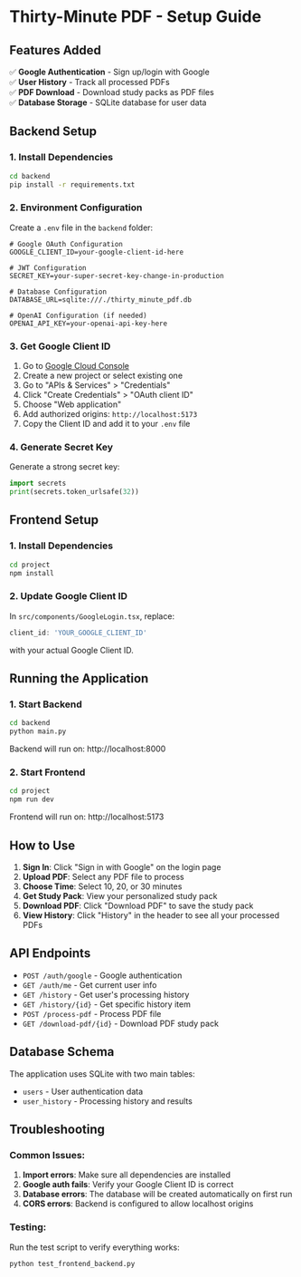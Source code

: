 # Thirty-Minute PDF - Setup Guide

## Features Added
✅ **Google Authentication** - Sign up/login with Google  
✅ **User History** - Track all processed PDFs  
✅ **PDF Download** - Download study packs as PDF files  
✅ **Database Storage** - SQLite database for user data  

## Backend Setup

### 1. Install Dependencies
```bash
cd backend
pip install -r requirements.txt
```

### 2. Environment Configuration
Create a `.env` file in the `backend` folder:
```env
# Google OAuth Configuration
GOOGLE_CLIENT_ID=your-google-client-id-here

# JWT Configuration  
SECRET_KEY=your-super-secret-key-change-in-production

# Database Configuration
DATABASE_URL=sqlite:///./thirty_minute_pdf.db

# OpenAI Configuration (if needed)
OPENAI_API_KEY=your-openai-api-key-here
```

### 3. Get Google Client ID
1. Go to [Google Cloud Console](https://console.cloud.google.com/apis/credentials)
2. Create a new project or select existing one
3. Go to "APIs & Services" > "Credentials"
4. Click "Create Credentials" > "OAuth client ID"
5. Choose "Web application"
6. Add authorized origins: `http://localhost:5173`
7. Copy the Client ID and add it to your `.env` file

### 4. Generate Secret Key
Generate a strong secret key:
```python
import secrets
print(secrets.token_urlsafe(32))
```

## Frontend Setup

### 1. Install Dependencies
```bash
cd project
npm install
```

### 2. Update Google Client ID
In `src/components/GoogleLogin.tsx`, replace:
```javascript
client_id: 'YOUR_GOOGLE_CLIENT_ID'
```
with your actual Google Client ID.

## Running the Application

### 1. Start Backend
```bash
cd backend
python main.py
```
Backend will run on: http://localhost:8000

### 2. Start Frontend
```bash
cd project
npm run dev
```
Frontend will run on: http://localhost:5173

## How to Use

1. **Sign In**: Click "Sign in with Google" on the login page
2. **Upload PDF**: Select any PDF file to process
3. **Choose Time**: Select 10, 20, or 30 minutes
4. **Get Study Pack**: View your personalized study pack
5. **Download PDF**: Click "Download PDF" to save the study pack
6. **View History**: Click "History" in the header to see all your processed PDFs

## API Endpoints

- `POST /auth/google` - Google authentication
- `GET /auth/me` - Get current user info
- `GET /history` - Get user's processing history
- `GET /history/{id}` - Get specific history item
- `POST /process-pdf` - Process PDF file
- `GET /download-pdf/{id}` - Download PDF study pack

## Database Schema

The application uses SQLite with two main tables:
- `users` - User authentication data
- `user_history` - Processing history and results

## Troubleshooting

### Common Issues:
1. **Import errors**: Make sure all dependencies are installed
2. **Google auth fails**: Verify your Google Client ID is correct
3. **Database errors**: The database will be created automatically on first run
4. **CORS errors**: Backend is configured to allow localhost origins

### Testing:
Run the test script to verify everything works:
```bash
python test_frontend_backend.py
``` 